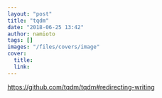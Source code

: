 ```yaml
---
layout: "post"
title: "tqdm"
date: "2018-06-25 13:42"
author: namioto
tags: []
images: "/files/covers/image"
cover:
  title:
  link:
---
```


https://github.com/tqdm/tqdm#redirecting-writing
